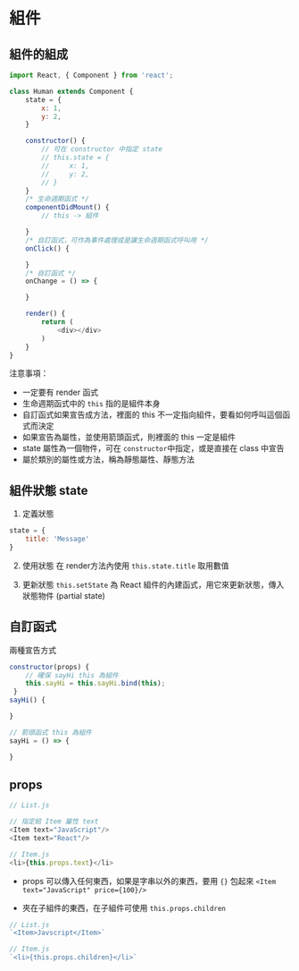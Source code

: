 # 組件

## 組件的組成

```javascript
import React, { Component } from 'react';

class Human extends Component {
    state = {
        x: 1,
        y: 2,
    }

    constructor() {
        // 可在 constructor 中指定 state
        // this.state = {
        //     x: 1,
        //     y: 2,
        // }
    }
    /* 生命週期函式 */
    componentDidMount() {
        // this -> 組件

    }
    /* 自訂函式，可作為事件處理或是讓生命週期函式呼叫用 */
    onClick() {

    }
    /* 自訂函式 */
    onChange = () => {

    }

    render() {
        return (
            <div></div>
        )
    }
}
```

注意事項：
- 一定要有 render 函式
- 生命週期函式中的 `this` 指的是組件本身
- 自訂函式如果宣告成方法，裡面的 this 不一定指向組件，要看如何呼叫這個函式而決定
- 如果宣告為屬性，並使用箭頭函式，則裡面的 this 一定是組件
- state 屬性為一個物件，可在 `constructor`中指定，或是直接在 class 中宣告
- 屬於類別的屬性或方法，稱為靜態屬性、靜態方法


## 組件狀態 state

1. 定義狀態
```javascript
state = {
    title: 'Message'
}
```

2. 使用狀態
在 render方法內使用 `this.state.title` 取用數值

3. 更新狀態
`this.setState` 為 React 組件的內建函式，用它來更新狀態，傳入狀態物件 (partial state)

## 自訂函式
兩種宣告方式

```javascript
constructor(props) {
    // 確保 sayHi this 為組件
    this.sayHi = this.sayHi.bind(this);
 }
sayHi() {

}
```

```javascript
// 箭頭函式 this 為組件
sayHi = () => {

}
```

## props

```javascript
// List.js

// 指定給 Item 屬性 text
<Item text="JavaScript"/>
<Item text="React"/>
```

```javascript
// Item.js
<li>{this.props.text}</li>
```

- props 可以傳入任何東西，如果是字串以外的東西，要用 `{}` 包起來
`<Item text="JavaScript" price={100}/>`

- 夾在子組件的東西，在子組件可使用 `this.props.children`

```javascript
// List.js
`<Item>Javscript</Item>`
```
```javascript
// Item.js
`<li>{this.props.children}</li>`
```